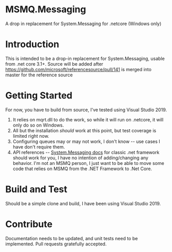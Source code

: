 # MSMQ.Messaging
A drop in replacement for System.Messaging for .netcore (Windows only)
# Introduction 
This is intended to be a drop-in replacement for System.Messaging, usable from .net core 3.1+.  Source will be added after https://github.com/microsoft/referencesource/pull/141 is merged into master for the reference source

# Getting Started
For now, you have to build from source, I've tested using Visual Studio 2019.  
1.	It relies on mqrt.dll to do the work, so while it will run on .netcore, it will only do so on Windows.
2.	All but the installation *should* work at this point, but test coverage is limited right now.
3.	Configuring queues may or may not work, I don't know -- use cases I have don't require them.
4.	API references -- [System.Messaging docs](https://docs.microsoft.com/en-us/dotnet/api/system.messaging?view=netframework-4.8) for classic .net framework should work for you, I have no intention of adding/changing any behavior.  I'm not an MSMQ person, I just want to be able to move some code that relies on MSMQ from the .NET Framework to .Net Core.  

# Build and Test
Should be a simple clone and build, I have been using Visual Studio 2019.

# Contribute
Documentation needs to be updated, and unit tests need to be implemented.  Pull requests gratefully accepted.
